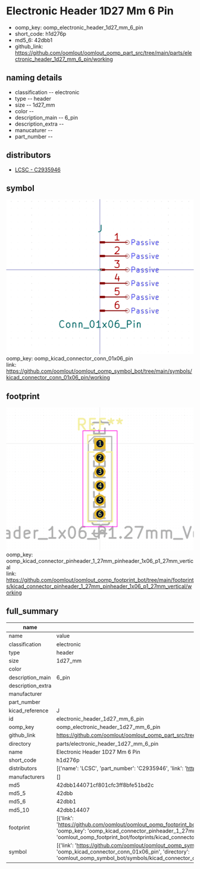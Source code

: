 # Electronic Header 1D27 Mm 6 Pin

  
* oomp_key: oomp_electronic_header_1d27_mm_6_pin 
* short_code: h1d276p
* md5_6: 42dbb1  
* github_link: https://github.com/oomlout/oomlout_oomp_part_src/tree/main/parts/electronic_header_1d27_mm_6_pin/working  
## naming details
* classification -- electronic
* type -- header
* size -- 1d27_mm
* color -- 
* description_main -- 6_pin
* description_extra -- 
* manucaturer -- 
* part_number -- 

## distributors
* [LCSC - C2935946](https://lcsc.com/product-detail/C2935946.html)  


## symbol

![](symbol/0/working/working_600.png)  
oomp_key: oomp_kicad_connector_conn_01x06_pin  
link: https://github.com/oomlout/oomlout_oomp_symbol_bot/tree/main/symbols/kicad_connector_conn_01x06_pin/working  

## footprint

![](footprint/0/working/working_600.png)  
oomp_key: oomp_kicad_connector_pinheader_1_27mm_pinheader_1x06_p1_27mm_vertical  
link: https://github.com/oomlout/oomlout_oomp_footprint_bot/tree/main/footprints/kicad_connector_pinheader_1_27mm_pinheader_1x06_p1_27mm_vertical/working  

## full_summary
| name | value | 
| --- | --- | 
| name | value | 
| classification | electronic | 
| type | header | 
| size | 1d27_mm | 
| color |  | 
| description_main | 6_pin | 
| description_extra |  | 
| manufacturer |  | 
| part_number |  | 
| kicad_reference | J | 
| id | electronic_header_1d27_mm_6_pin | 
| oomp_key | oomp_electronic_header_1d27_mm_6_pin | 
| github_link | https://github.com/oomlout/oomlout_oomp_part_src/tree/main/parts/electronic_header_1d27_mm_6_pin/working | 
| directory | parts/electronic_header_1d27_mm_6_pin | 
| name | Electronic Header 1D27 Mm 6 Pin | 
| short_code | h1d276p | 
| distributors | [{'name': 'LCSC', 'part_number': 'C2935946', 'link': 'https://lcsc.com/product-detail/C2935946.html', 'id': 'distributor_lcsc'}] | 
| manufacturers | [] | 
| md5 | 42dbb144071cf801cfc3ff8bfe51bd2c | 
| md5_5 | 42dbb | 
| md5_6 | 42dbb1 | 
| md5_10 | 42dbb14407 | 
| footprint | [{'link': 'https://github.com/oomlout/oomlout_oomp_footprint_bot/tree/main/foootprntss/kicad_connector_pinheader_1_27mm_pinheader_1x06_p1_27mm_vertical', 'oomp_key': 'oomp_kicad_connector_pinheader_1_27mm_pinheader_1x06_p1_27mm_vertical', 'directory': 'oomlout_oomp_footprint_bot/footprints/kicad_connector_pinheader_1_27mm_pinheader_1x06_p1_27mm_vertical//working/working.kicad_mod'}] | 
| symbol | [{'link': 'https://github.com/oomlout/oomlout_oomp_symbol_bot/tree/main/symbols/kicad_connector_conn_01x06_pin', 'oomp_key': 'oomp_kicad_connector_conn_01x06_pin', 'directory': 'oomlout_oomp_symbol_bot/symbols/kicad_connector_conn_01x06_pin//working/working.kicad_sym'}] | 
